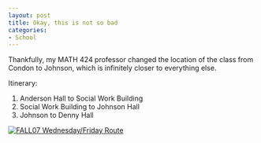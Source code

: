 ```yaml
--- 
layout: post
title: Okay, this is not so bad
categories:
- School
---
```

Thankfully, my MATH 424 professor changed the location of the class from Condon to Johnson, which is infinitely closer to everything else.

Itinerary:

<ol>
<li>Anderson Hall to Social Work Building</li>
<li>Social Work Building to Johnson Hall</li>
<li>Johnson to Denny Hall</li>
</ol>

<a href='http://blog.redbluemagenta.com/images/uploads/2007/09/16590.jpg' title='FALL07 Wednesday/Friday Route'><img src='http://blog.redbluemagenta.com/images/uploads/2007/09/16590.jpg' alt='FALL07 Wednesday/Friday Route' /></a>
